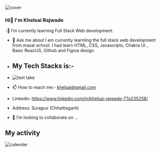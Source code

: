 
![cover](https://github.com/khelsai01/tense-visitor-349/assets/119441119/c410eea9-08c6-470a-9e9e-cbccb61df7d5)


### Hi👋 I'm Khelsai Rajwade




-🔭 I’m currently learning  Full Stack Web development.
- 💬 Ask me about I am currently learnling the full stack web development from masai school. I had learn HTML, CSS, Javascripts, Chakra UI , Basic ReactJS, Github and Figma design.

- ## My Tech Stacks is:-

- ![text take](https://github.com/khelsai01/tense-visitor-349/assets/119441119/3e2d4413-03ad-4db7-85cd-86e3770c26c6)
- 📫 How to reach me:- khelsai@gmail.com
- Linkedin: https://www.linkedin.com/in/khelsai-rajwade-77a235258/
- Address: Surajpur (Chhattisgarh)
- 👯 I’m looking to collaborate on ...


## My activity

![calender](https://github.com/khelsai01/tense-visitor-349/assets/119441119/e341c897-e169-4710-96e3-46c62d4c4eb2)

